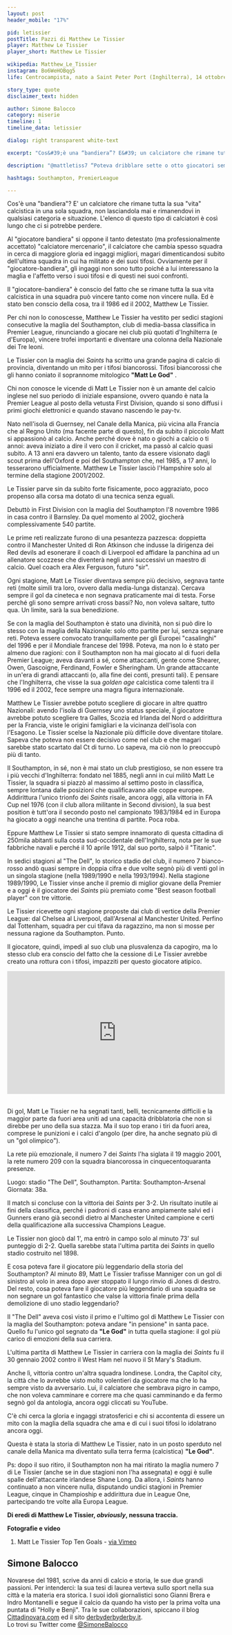 ```yaml
---
layout: post
header_mobile: "17%"

pid: letissier
postTitle: Pazzi di Matthew Le Tissier
player: Matthew Le Tissier
player_short: Matthew Le Tissier

wikipedia: Matthew_Le_Tissier
instagram: Bo6WeHOBqg5
life: Centrocampista, nato a Saint Peter Port (Inghilterra), 14 ottobre 1968

story_type: quote
disclaimer_text: hidden

author: Simone Balocco
category: miserie
timeline: 1
timeline_data: letissier

dialog: right transparent white-text

excerpt: "Cos&#39;è una “bandiera”? E&#39; un calciatore che rimane tutta la sua “vita” calcistica in una sola squadra..."

description: "@mattletiss7 “Poteva dribblare sette o otto giocatori semplicemente, senza correre, ci camminava in mezzo.” (Xavi)"

hashtags: Southampton, PremierLeague

---
```

Cos&#39;è una &quot;bandiera&quot;? E&#39; un calciatore che rimane tutta la sua &quot;vita&quot; calcistica in una sola squadra, non lasciandola mai e rimanendovi in qualsiasi categoria e situazione. L&#39;elenco di questo tipo di calciatori è così lungo che ci si potrebbe perdere.

Al &quot;giocatore bandiera&quot; si oppone il tanto detestato (ma professionalmente accettato) &quot;calciatore mercenario&quot;, il calciatore che cambia spesso squadra in cerca di maggiore gloria ed ingaggi migliori, magari dimenticandosi subito dell&#39;ultima squadra in cui ha militato e dei suoi tifosi. Ovviamente per il &quot;giocatore-bandiera&quot;, gli ingaggi non sono tutto poiché a lui interessano la maglia e l&#39;affetto verso i suoi tifosi e di questi nei suoi confronti.

Il &quot;giocatore-bandiera&quot; è conscio del fatto che se rimane tutta la sua vita calcistica in una squadra può vincere tanto come non vincere nulla. Ed è stato ben conscio della cosa, tra il 1986 ed il 2002, Matthew Le Tissier.

Per chi non lo conoscesse, Matthew Le Tissier ha vestito per sedici stagioni consecutive la maglia del Southampton, club di media-bassa classifica in Premier League, rinunciando a giocare nei club più quotati d&#39;Inghilterra (e d&#39;Europa), vincere trofei importanti e diventare una colonna della Nazionale dei Tre leoni.

Le Tissier con la maglia dei _Saints_ ha scritto una grande pagina di calcio di provincia, diventando un mito per i tifosi biancorossi. Tifosi biancorossi che gli hanno coniato il soprannome mitologico **&quot;Matt Le God&quot;** .

Chi non conosce le vicende di Matt Le Tissier non è un amante del calcio inglese nel suo periodo di iniziale espansione, ovvero quando è nata la Premier League al posto della vetusta First Division, quando si sono diffusi i primi giochi elettronici e quando stavano nascendo le pay-tv.

Nato nell&#39;isola di Guernsey, nel Canale della Manica, più vicina alla Francia che al Regno Unito (ma facente parte di questo), fin da subito il piccolo Matt si appassionò al calcio. Anche perché dove è nato o giochi a calcio o ti annoi: aveva iniziato a dire il vero con il cricket, ma passò al calcio quasi subito. A 13 anni era davvero un talento, tanto da essere visionato dagli scout prima dell&#39;Oxford e poi del Southampton che, nel 1985, a 17 anni, lo tesserarono ufficialmente. Matthew Le Tissier lasciò l&#39;Hampshire solo al termine della stagione 2001/2002.

Le Tissier parve sin da subito forte fisicamente, poco aggraziato, poco propenso alla corsa ma dotato di una tecnica senza eguali.

Debuttò in First Division con la maglia del Southampton l&#39;8 novembre 1986 in casa contro il Barnsley. Da quel momento al 2002, giocherà complessivamente 540 partite.

Le prime reti realizzate furono di una pesantezza pazzesca: doppietta contro il Manchester United di Ron Atkinson che indusse la dirigenza dei Red devils ad esonerare il coach di Liverpool ed affidare la panchina ad un allenatore scozzese che diventerà negli anni successivi un maestro di calcio. Quel coach era Alex Ferguson, futuro &quot;sir&quot;.

Ogni stagione, Matt Le Tissier diventava sempre più decisivo, segnava tante reti (molte simili tra loro, ovvero dalla media-lunga distanza). Cercava sempre il gol da cineteca e non segnava praticamente mai di testa. Forse perché gli sono sempre arrivati cross bassi? No, non voleva saltare, tutto qua. Un limite, sarà la sua benedizione.

Se con la maglia del Southampton è stato una divinità, non si può dire lo stesso con la maglia della Nazionale: solo otto partite per lui, senza segnare reti. Poteva essere convocato tranquillamente per gli Europei &quot;casalinghi&quot; del 1996 e per il Mondiale francese del 1998. Poteva, ma non lo è stato per almeno due ragioni: con il Southampton non ha mai giocato al di fuori della Premier League; aveva davanti a sé, come attaccanti, gente come Shearer, Owen, Gascoigne, Ferdinand, Fowler e Sheringham. Un grande attaccante in un&#39;era di grandi attaccanti (o, alla fine dei conti, presunti tali). E pensare che l&#39;Inghilterra, che visse la sua _golden age_ calcistica come talenti tra il 1996 ed il 2002, fece sempre una magra figura internazionale.

Matthew Le Tissier avrebbe potuto scegliere di giocare in altre quattro Nazionali: avendo l&#39;isola di Guernsey uno status speciale, il giocatore avrebbe potuto scegliere tra Galles, Scozia ed Irlanda del Nord o addirittura per la Francia, viste le origini famigliari e la vicinanza dell&#39;isola con l&#39;Esagono. Le Tissier scelse la Nazionale più difficile dove diventare titolare. Sapeva che poteva non essere decisivo come nel club e che magari sarebbe stato scartato dal Ct di turno. Lo sapeva, ma ciò non lo preoccupò più di tanto.

Il Southampton, in sé, non è mai stato un club prestigioso, se non essere tra i più vecchi d&#39;Inghilterra: fondato nel 1885, negli anni in cui militò Matt Le Tissier, la squadra si piazzò al massimo al settimo posto in classifica, sempre lontana dalle posizioni che qualificavano alle coppe europee. Addirittura l&#39;unico trionfo dei _Saints_ risale, ancora oggi, alla vittoria in FA Cup nel 1976 (con il club allora militante in Second division), la sua best position è tutt&#39;ora il secondo posto nel campionato 1983/1984 ed in Europa ha giocato a oggi neanche una trentina di partite. Poca roba.

Eppure Matthew Le Tissier si stato sempre innamorato di questa cittadina di 250mila abitanti sulla costa sud-occidentale dell&#39;Inghilterra, nota per le sue fabbriche navali e perché il 10 aprile 1912, dal suo porto, salpò il &quot;Titanic&quot;.

In sedici stagioni al &quot;The Dell&quot;, lo storico stadio del club, il numero 7 bianco-rosso andò quasi sempre in doppia cifra e due volte segnò più di venti gol in un singola stagione (nella 1989/1990 e nella 1993/1994). Nella stagione 1989/1990, Le Tissier vinse anche il premio di miglior giovane della Premier e a oggi è il giocatore dei _Saints_ più premiato come &quot;Best season football player&quot; con tre vittorie.

Le Tissier ricevette ogni stagione proposte dai club di vertice della Premier League: dal Chelsea al Liverpool, dall&#39;Arsenal al Manchester United. Perfino dal Tottenham, squadra per cui tifava da ragazzino, ma non si mosse per nessuna ragione da Southampton. Punto.

Il giocatore, quindi, impedì al suo club una plusvalenza da capogiro, ma lo stesso club era conscio del fatto che la cessione di Le Tissier avrebbe creato una rottura con i tifosi, impazziti per questo giocatore atipico.

<div class="text-center">
    <div class="videoWrapper">
<div style="padding:56.25% 0 0 0;position:relative;"><iframe src="https://player.vimeo.com/video/25813971?title=0&byline=0&portrait=0" style="position:absolute;top:0;left:0;width:100%;height:100%;" frameborder="0" webkitallowfullscreen mozallowfullscreen allowfullscreen></iframe></div><script src="https://player.vimeo.com/api/player.js"></script>
  </div>
</div>

<br/>

Di gol, Matt Le Tissier ne ha segnati tanti, belli, tecnicamente difficili e la maggior parte da fuori area uniti ad una capacità dribblatoria che non si direbbe per uno della sua stazza. Ma il suo top erano i tiri da fuori area, comprese le punizioni e i calci d&#39;angolo (per dire, ha anche segnato più di un &quot;gol olimpico&quot;).

La rete più emozionale, il numero 7 dei _Saints_ l&#39;ha siglata il 19 maggio 2001, la rete numero 209 con la squadra biancorossa in cinquecentoquaranta presenze.

Luogo: stadio &quot;The Dell&quot;, Southampton. Partita: Southampton-Arsenal Giornata: 38a.

Il match si concluse con la vittoria dei _Saints_ per 3-2. Un risultato inutile ai fini della classifica, perché i padroni di casa erano ampiamente salvi ed i Gunners erano già secondi dietro al Manchester United campione e certi della qualificazione alla successiva Champions League.

Le Tissier non giocò dal 1&#39;, ma entrò in campo solo al minuto 73&#39; sul punteggio di 2-2. Quella sarebbe stata l&#39;ultima partita dei _Saints_ in quello stadio costruito nel 1898.

E cosa poteva fare il giocatore più leggendario della storia del Southampton? Al minuto 89, Matt Le Tissier trafisse Manniger con un gol di sinistro al volo in area dopo aver stoppato il lungo rinvio di Jones di destro. Del resto, cosa poteva fare il giocatore più leggendario di una squadra se non segnare un gol fantastico che valse la vittoria finale prima della demolizione di uno stadio leggendario?

Il &quot;The Dell&quot; aveva così visto il primo e l&#39;ultimo gol di Matthew Le Tissier con la maglia del Southampton: poteva andare &quot;in pensione&quot; in santa pace. Quello fu l&#39;unico gol segnato da **&quot;Le God&quot;** in tutta quella stagione: il gol più carico di emozioni della sua carriera.

L&#39;ultima partita di Matthew Le Tissier in carriera con la maglia dei _Saints_ fu il 30 gennaio 2002 contro il West Ham nel nuovo il St Mary&#39;s Stadium.

Anche lì, vittoria contro un&#39;altra squadra londinese. Londra, the Capitol city, la città che lo avrebbe visto molto volentieri da giocatore ma che lo ha sempre visto da avversario. Lui, il calciatore che sembrava pigro in campo, che non voleva camminare e correre ma che quasi camminando e da fermo segnò gol da antologia, ancora oggi cliccati su YouTube.

C&#39;è chi cerca la gloria e ingaggi stratosferici e chi si accontenta di essere un mito con la maglia della squadra che ama e di cui i suoi tifosi lo idolatrano ancora oggi.

Questa è stata la storia di Matthew Le Tissier, nato in un posto sperduto nel canale della Manica ma diventato sulla terra ferma (calcistica) **&quot;Le God&quot;**.

Ps: dopo il suo ritiro, il Southampton non ha mai ritirato la maglia numero 7 di Le Tissier (anche se in due stagioni non l&#39;ha assegnata) e oggi è sulle spalle dell&#39;attaccante irlandese Shane Long. Da allora, i _Saints_ hanno continuato a non vincere nulla, disputando undici stagioni in Premier League, cinque in Champioship e addirittura due in League One, partecipando tre volte alla Europa League.

**Di eredi di Matthew Le Tissier, _obviously_, nessuna traccia.**

<div class="post-disclaimer">
  <b>Fotografie e video</b>
  <ol>
    <li>Matt Le Tissier Top Ten Goals - <a href="https://vimeo.com/25813971" target="_blank">via Vimeo</a></li>
  </ol>
</div>

<div class="author-bio">
<h2>Simone Balocco</h2>
<p>Novarese del 1981, scrive da anni di calcio e storia, le sue due grandi passioni. Per intenderci: la sua tesi di laurea verteva sullo sport nella sua città e la materia era storica. I suoi idoli giornalistici sono Gianni Brera e Indro Montanelli e segue il calcio da quando ha visto per la prima volta una puntata di "Holly e Benji". Tra le sue collaborazioni, spiccano il blog <a href="http://www.cittadinovara.com" target="http://www.cittadinovara.com" target="_blank">Cittadinovara.com</a> ed il sito <a href="https://www.derbyderbyderby.it" target="_blank">derbyderbyderby.it</a>.<br/>Lo trovi su Twitter come <a href="http://twitter.com/simonebalocco" class="text-danger" title="Simone Balocco su Twitter" target="_blank">@SimoneBalocco</a></p>
</div>

<script>
var letissier=[
                {
                    type:"birth",
                    category:"event",
                    timestamps:[new Date(1968,10-1,14)],
                    text:{
                        body:"Matthew Le Tissier nasce a Saint Peter Port (Guernsey, Inghilterra) il 14 ottobre 1968.",
                        link:null
                    }
                },
                {
                    type:"club",
                    category:"range",
                    timestamps:[1985,2002],
                    team:"Southampton",
                    text:{
                        body:"Inizia la sua carriera nelle giovanili del Southampton. Il debutto nel campionato di calcio inglese, invece, avviene nella stagione 1986-87. Le Tissier resta nel Southampton fino al 2002. <i>Matt Le God</i> diventa l'idolo dei tifosi Saints. Un cartello sulla cancellata d’ingresso dello storico stadio del Southampton, ammonisce giocatori e supporters avversari: “<i>Benvenuti nella casa di Dio</i>”. Segna 162 reti in 443 partite.",
                        link:null
                    }
                },
                {
                    type:"club",
                    category:"range",
                    timestamps:[2002,2003],
                    team:"Eastleigh",
                    text:{
                        body:"Gioca la stagione 2002-2003, la sua ultima prima del ritiro ufficiale, con l'Eastleigh, una piccola società calcistica con sede nella zona di Southampton che ai tempi militava nella Wessex Football League. Gioca 17 partite, segnando 3 reti.",
                        link:null
                    }
                },
                {
                    type:"club",
                    category:"range",
                    timestamps:[2013,2014],
                    team:"Guernsey",
                    text:{
                        body:"A dieci anni dal ritiro, nel 2013, torna in campo per disputare un incontro con la squadra calcistica della città di Guernsey.",
                        link:null
                    }
                },
                {
                    type:"national",
                    timestamps:[1990,1998],
                    team:"Inghilterra",
                    apps:8,
                    goals:0
                },

            ];
</script>
